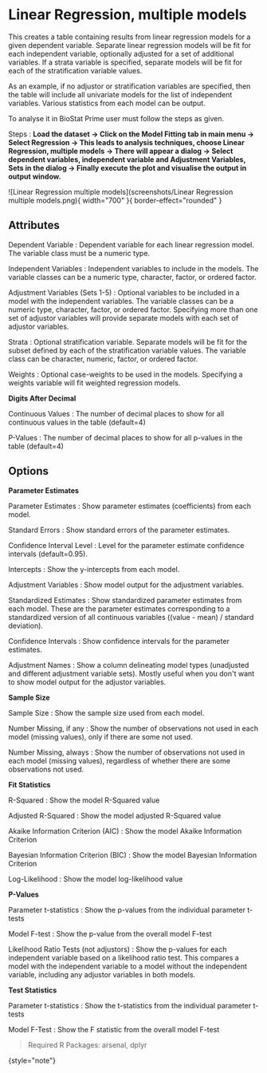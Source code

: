 # Linear Regression, multiple models

This creates a table containing results from linear regression models for a given dependent variable. Separate linear regression models will be fit for each independent variable, optionally adjusted for a set of additional variables. If a strata variable is specified, separate models will be fit for each of the stratification variable values. 

As an example, if no adjustor or stratification variables are specified, then the table will include all univariate models for the list of independent variables. Various statistics from each model can be output.

To analyse it in BioStat Prime user must follow the steps as given.

Steps
: __Load the dataset -> Click on the Model Fitting tab in main menu -> Select Regression -> This leads to analysis techniques, choose Linear Regression, multiple models -> There will appear a dialog -> Select dependent variables, independent variable and Adjustment Variables, Sets in the dialog -> Finally execute the plot and visualise the output in output window.__

![Linear Regression multiple models](screenshots/Linear Regression multiple models.png){ width="700" }{ border-effect="rounded" }

## Attributes

Dependent Variable
: Dependent variable for each linear regression model. The variable class must be a numeric type.

Independent Variables
: Independent variables to include in the models. The variable classes can be a numeric type, character, factor, or ordered factor.

Adjustment Variables (Sets 1-5)
: Optional variables to be included in a model with the independent variables. The variable classes can be a numeric type, character, factor, or ordered factor. Specifying more than one set of adjustor variables will provide separate models with each set of adjustor variables.

Strata
: Optional stratification variable. Separate models will be fit for the subset defined by each of the stratification variable values. The variable class can be character, numeric, factor, or ordered factor.

Weights
: Optional case-weights to be used in the models. Specifying a weights variable will fit weighted regression models.

__Digits After Decimal__

Continuous Values
: The number of decimal places to show for all continuous values in the table (default=4)

P-Values
: The number of decimal places to show for all p-values in the table (default=4)

## Options

__Parameter Estimates__

Parameter Estimates
: Show parameter estimates (coefficients) from each model.

Standard Errors
: Show standard errors of the parameter estimates.

Confidence Interval Level
: Level for the parameter estimate confidence intervals (default=0.95).

Intercepts
: Show the y-intercepts from each model.

Adjustment Variables
: Show model output for the adjustment variables.

Standardized Estimates
: Show standardized parameter estimates from each model. These are the parameter estimates corresponding to a standardized version of all continuous variables ((value - mean) / standard deviation).

Confidence Intervals
: Show confidence intervals for the parameter estimates.

Adjustment Names
: Show a column delineating model types (unadjusted and different adjustment variable sets). Mostly useful when you don't want to show model output for the adjustor variables.

__Sample Size__

Sample Size
: Show the sample size used from each model.

Number Missing, if any
: Show the number of observations not used in each model (missing values), only if there are some not used.

Number Missing, always
: Show the number of observations not used in each model (missing values), regardless of whether there are some observations not used.

__Fit Statistics__

R-Squared
: Show the model R-Squared value

Adjusted R-Squared
: Show the model adjusted R-Squared value

Akaike Information Criterion (AIC)
: Show the model Akaike Information Criterion

Bayesian Information Criterion (BIC)
: Show the model Bayesian Information Criterion

Log-Likelihood
: Show the model log-likelihood value

__P-Values__

Parameter t-statistics
: Show the p-values from the individual parameter t-tests

Model F-test
: Show the p-value from the overall model F-test

Likelihood Ratio Tests (not adjustors)
: Show the p-values for each independent variable based on a likelihood ratio test. This compares a model with the independent variable to a model without the independent variable, including any adjustor variables in both models.

__Test Statistics__

Parameter t-statistics
: Show the t-statistics from the individual parameter t-tests

Model F-Test
: Show the F statistic from the overall model F-test

>Required R Packages: arsenal, dplyr
>
{style="note"}